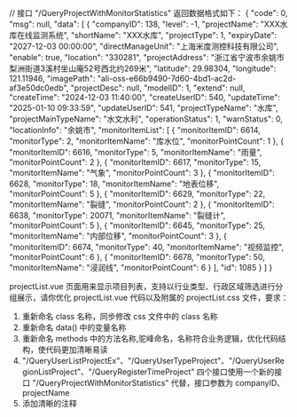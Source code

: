// 接口 "/QueryProjectWithMonitorStatistics" 返回数据格式如下：
{
    "code": 0,
    "msg": null,
    "data": [
        {
            "companyID": 138,
            "level": -1,
            "projectName": "XXX水库在线监测系统",
            "shortName": "XXX水库",
            "projectType": 1,
            "expiryDate": "2027-12-03 00:00:00",
            "directManageUnit": "上海米度测控科技有限公司",
            "enable": true,
            "location": "330281",
            "projectAddress": "浙江省宁波市余姚市梨洲街道3溪村坐山庵52号西北约269米",
            "latitude": 29.98304,
            "longitude": 121.11946,
            "imagePath": "ali-oss-e66b9490-7d60-4bd1-ac2d-af3e50dc0edb",
            "projectDesc": null,
            "modelID": 1,
            "extend": null,
            "createTime": "2024-12-03 11:40:00",
            "createUserID": 540,
            "updateTime": "2025-01-10 09:33:59",
            "updateUserID": 541,
            "projectTypeName": "水库",
            "projectMainTypeName": "水文水利",
            "operationStatus": 1,
            "warnStatus": 0,
            "locationInfo": "余姚市",
            "monitorItemList": [
                {
                    "monitorItemID": 6614,
                    "monitorType": 2,
                    "monitorItemName": "库水位",
                    "monitorPointCount": 1
                },
                {
                    "monitorItemID": 6616,
                    "monitorType": 5,
                    "monitorItemName": "雨量",
                    "monitorPointCount": 2
                },
                {
                    "monitorItemID": 6617,
                    "monitorType": 15,
                    "monitorItemName": "气象",
                    "monitorPointCount": 3
                },
                {
                    "monitorItemID": 6628,
                    "monitorType": 18,
                    "monitorItemName": "地表位移",
                    "monitorPointCount": 5
                },
                {
                    "monitorItemID": 6629,
                    "monitorType": 22,
                    "monitorItemName": "裂缝",
                    "monitorPointCount": 2
                },
                {
                    "monitorItemID": 6638,
                    "monitorType": 20071,
                    "monitorItemName": "裂缝计",
                    "monitorPointCount": 5
                },
                {
                    "monitorItemID": 6645,
                    "monitorType": 25,
                    "monitorItemName": "内部位移",
                    "monitorPointCount": 3
                },
                {
                    "monitorItemID": 6674,
                    "monitorType": 40,
                    "monitorItemName": "视频监控",
                    "monitorPointCount": 6
                },
                {
                    "monitorItemID": 6678,
                    "monitorType": 50,
                    "monitorItemName": "浸润线",
                    "monitorPointCount": 6
                }
            ],
            "id": 1085
        }
    ]
}

projectList.vue 页面用来显示项目列表，支持以行业类型、行政区域筛选进行分组展示，请你优化 projectList.vue 代码以及附属的 projectList.css 文件，要求：
1. 重新命名 class 名称，同步修改 css 文件中的 class 名称
2. 重新命名 data() 中的变量名称
3. 重新命名 methods 中的方法名称,驼峰命名，名称符合业务逻辑，优化代码结构，使代码更加清晰易读
4. "/QueryUserListProjectEx"、"/QueryUserTypeProject"、"/QueryUserRegionListProject"、"/QueryRegisterTimeProject" 四个接口使用一个新的接口 "/QueryProjectWithMonitorStatistics" 代替，接口参数为 companyID、projectName
5. 添加清晰的注释

